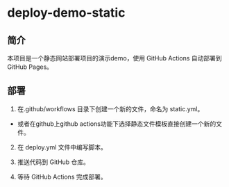 # deploy-demo-static

## 简介
本项目是一个静态网站部署项目的演示demo，使用 GitHub Actions 自动部署到 GitHub Pages。

## 部署
1. 在.github/workflows 目录下创建一个新的文件，命名为 static.yml。  

- 或者在github上github actions功能下选择静态文件模板直接创建一个新的文件。

2. 在 deploy.yml 文件中编写脚本。

3. 推送代码到 GitHub 仓库。

4. 等待 GitHub Actions 完成部署。




